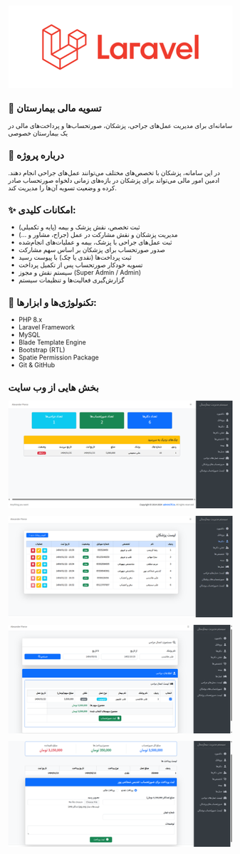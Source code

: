

![پیش‌نمایش داشبورد](screenshots/laravel.svg)


## 🏥 تسویه مالی بیمارستان 
سامانه‌ای برای مدیریت عمل‌های جراحی، پزشکان، صورتحساب‌ها و پرداخت‌های مالی در یک بیمارستان خصوصی

## 📝 درباره پروژه
در این سامانه، پزشکان با تخصص‌های مختلف می‌توانند عمل‌های جراحی انجام دهند. ادمین امور مالی می‌تواند برای پزشکان در بازه‌های زمانی دلخواه صورتحساب صادر کرده و وضعیت تسویه آن‌ها را مدیریت کند.

## ✨ امکانات کلیدی:
- ثبت تخصص‌، نقش پزشک و بیمه (پایه و تکمیلی)
- مدیریت پزشکان و نقش مشارکت در عمل (جراح، مشاور و ...)
- ثبت عمل‌های جراحی با پزشک، بیمه و عملیات‌های انجام‌شده
- صدور صورتحساب برای پزشکان بر اساس سهم مشارکت
- ثبت پرداخت‌ها (نقدی یا چک) با پیوست رسید
- تسویه خودکار صورتحساب پس از تکمیل پرداخت
- سیستم نقش و مجوز (Super Admin / Admin)
- گزارش‌گیری فعالیت‌ها و تنظیمات سیستم

## 🔧 تکنولوژی‌ها و ابزارها:
- PHP 8.x
- Laravel Framework
- MySQL
- Blade Template Engine
- Bootstrap (RTL)
- Spatie Permission Package
- Git & GitHub


## بخش هایی از وب سایت

![پیش‌نمایش داشبورد](screenshots/dashboard.png)

![پیش‌نمایش داشبورد](screenshots/doctors.png)

![پیش‌نمایش داشبورد](screenshots/invoice.png)

![پیش‌نمایش داشبورد](screenshots/payment.png)

